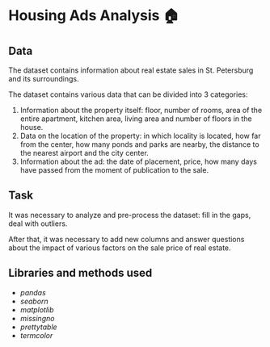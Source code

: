 # Housing Ads Analysis 🏠

## Data
The dataset contains information about real estate sales in St. Petersburg and its surroundings. 

The dataset contains various data that can be divided into 3 categories:
1) Information about the property itself: floor, number of rooms, area of the entire apartment, kitchen area, living area and number of floors in the house.
2) Data on the location of the property: in which locality is located, how far from the center, how many ponds and parks are nearby, the distance to the nearest airport and the city center.
3) Information about the ad: the date of placement, price, how many days have passed from the moment of publication to the sale.

## Task

It was necessary to analyze and pre-process the dataset: fill in the gaps, deal with outliers.

After that, it was necessary to add new columns and answer questions about the impact of various factors on the sale price of real estate.

## Libraries and methods used
- *pandas*
- *seaborn*
- *matplotlib*
- *missingno*
- *prettytable*
- *termcolor*